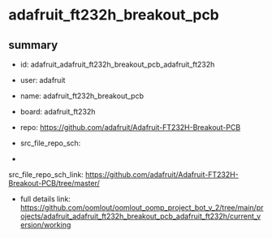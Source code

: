 # adafruit_ft232h_breakout_pcb
 
## summary 
* id: adafruit_adafruit_ft232h_breakout_pcb_adafruit_ft232h
* user: adafruit
* name: adafruit_ft232h_breakout_pcb
* board: adafruit_ft232h
* repo: https://github.com/adafruit/Adafruit-FT232H-Breakout-PCB



* src_file_repo_sch: 
*
 src_file_repo_sch_link: https://github.com/adafruit/Adafruit-FT232H-Breakout-PCB/tree/master/
* full details link: https://github.com/oomlout/oomlout_oomp_project_bot_v_2/tree/main/projects/adafruit_adafruit_ft232h_breakout_pcb_adafruit_ft232h/current_version/working  






